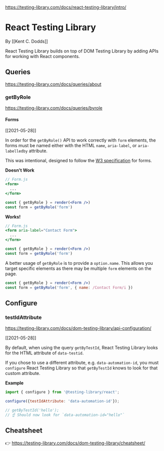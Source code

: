 https://testing-library.com/docs/react-testing-library/intro/

# React Testing Library

By [[Kent C. Dodds]]

React Testing Library builds on top of DOM Testing Library by adding APIs for working with React components.

## Queries

https://testing-library.com/docs/queries/about

### getByRole

https://testing-library.com/docs/queries/byrole

#### Forms

[[2021-05-28]]

In order for the `getByRole()` API to work correctly with `form` elements, the forms must be named either with the HTML `name`, `aria-label`, or `aria-labelledby` attribute.

This was intentional, designed to follow the [W3 specification](https://www.w3.org/TR/html-aam-1.0/#details-id-42) for forms.

**Doesn't Work**

```jsx
// Form.js
<form>
  ...
</form>
```

```jsx
const { getByRole } = render(<Form />)
const form = getByRole('form')
```

**Works!**

```jsx
// Form.js
<form aria-label="Contact Form">
  ...
</form>
```

```jsx
const { getByRole } = render(<Form />)
const form = getByRole('form')
```

A better usage of `getByRole` is to provide a `option.name`. This allows you target specific elements as there may be multiple `form` elements on the page.

```jsx
const { getByRole } = render(<Form />)
const form = getByRole('form', { name: /Contact Form/i })
```


## Configure

### testIdAttribute

https://testing-library.com/docs/dom-testing-library/api-configuration/

[[2021-05-28]]

By default, when using the query `getByTestId`, React Testing Library looks for the HTML attribute of `data-testid`.

If you chose to use a different attribute, e.g. `data-automation-id`, you must `configure` React Testing Library so that `getByTestId` knows to look for that custom attribute.

**Example**

```jsx
import { configure } from '@testing-library/react';

configure({testIdAttribute: 'data-automation-id'});

// getByTestId('hello');
// ☝️ Should now look for `data-automation-id="hello"`
```

## Cheatsheet

👉 https://testing-library.com/docs/dom-testing-library/cheatsheet/
